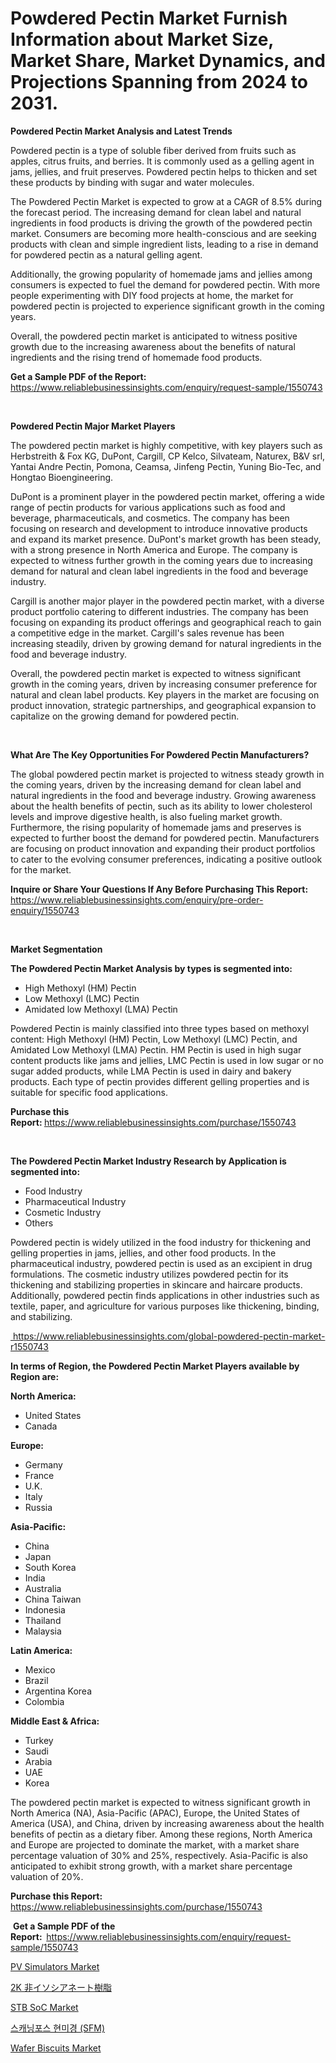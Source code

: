 <p><h1>Powdered Pectin Market Furnish Information about Market Size, Market Share, Market Dynamics, and Projections Spanning from 2024 to 2031.</h1></p><p><strong>Powdered Pectin Market Analysis and Latest Trends</strong></p>
<p><p>Powdered pectin is a type of soluble fiber derived from fruits such as apples, citrus fruits, and berries. It is commonly used as a gelling agent in jams, jellies, and fruit preserves. Powdered pectin helps to thicken and set these products by binding with sugar and water molecules.</p><p>The Powdered Pectin Market is expected to grow at a CAGR of 8.5% during the forecast period. The increasing demand for clean label and natural ingredients in food products is driving the growth of the powdered pectin market. Consumers are becoming more health-conscious and are seeking products with clean and simple ingredient lists, leading to a rise in demand for powdered pectin as a natural gelling agent.</p><p>Additionally, the growing popularity of homemade jams and jellies among consumers is expected to fuel the demand for powdered pectin. With more people experimenting with DIY food projects at home, the market for powdered pectin is projected to experience significant growth in the coming years.</p><p>Overall, the powdered pectin market is anticipated to witness positive growth due to the increasing awareness about the benefits of natural ingredients and the rising trend of homemade food products.</p></p>
<p><strong>Get a Sample PDF of the Report:&nbsp;</strong> <a href="https://www.reliablebusinessinsights.com/enquiry/request-sample/1550743">https://www.reliablebusinessinsights.com/enquiry/request-sample/1550743</a></p>
<p>&nbsp;</p>
<p><strong>Powdered Pectin Major Market Players</strong></p>
<p><p>The powdered pectin market is highly competitive, with key players such as Herbstreith & Fox KG, DuPont, Cargill, CP Kelco, Silvateam, Naturex, B&V srl, Yantai Andre Pectin, Pomona, Ceamsa, Jinfeng Pectin, Yuning Bio-Tec, and Hongtao Bioengineering.</p><p>DuPont is a prominent player in the powdered pectin market, offering a wide range of pectin products for various applications such as food and beverage, pharmaceuticals, and cosmetics. The company has been focusing on research and development to introduce innovative products and expand its market presence. DuPont's market growth has been steady, with a strong presence in North America and Europe. The company is expected to witness further growth in the coming years due to increasing demand for natural and clean label ingredients in the food and beverage industry.</p><p>Cargill is another major player in the powdered pectin market, with a diverse product portfolio catering to different industries. The company has been focusing on expanding its product offerings and geographical reach to gain a competitive edge in the market. Cargill's sales revenue has been increasing steadily, driven by growing demand for natural ingredients in the food and beverage industry.</p><p>Overall, the powdered pectin market is expected to witness significant growth in the coming years, driven by increasing consumer preference for natural and clean label products. Key players in the market are focusing on product innovation, strategic partnerships, and geographical expansion to capitalize on the growing demand for powdered pectin.</p></p>
<p>&nbsp;</p>
<p><strong>What Are The Key Opportunities For Powdered Pectin Manufacturers?</strong></p>
<p><p>The global powdered pectin market is projected to witness steady growth in the coming years, driven by the increasing demand for clean label and natural ingredients in the food and beverage industry. Growing awareness about the health benefits of pectin, such as its ability to lower cholesterol levels and improve digestive health, is also fueling market growth. Furthermore, the rising popularity of homemade jams and preserves is expected to further boost the demand for powdered pectin. Manufacturers are focusing on product innovation and expanding their product portfolios to cater to the evolving consumer preferences, indicating a positive outlook for the market.</p></p>
<p><strong>Inquire or Share Your Questions If Any Before Purchasing This Report:</strong> <a href="https://www.reliablebusinessinsights.com/enquiry/pre-order-enquiry/1550743">https://www.reliablebusinessinsights.com/enquiry/pre-order-enquiry/1550743</a></p>
<p>&nbsp;</p>
<p><strong>Market Segmentation</strong></p>
<p><strong>The Powdered Pectin Market Analysis by types is segmented into:</strong></p>
<p><ul><li>High Methoxyl (HM) Pectin</li><li>Low Methoxyl (LMC) Pectin</li><li>Amidated low Methoxyl (LMA) Pectin</li></ul></p>
<p><p>Powdered Pectin is mainly classified into three types based on methoxyl content: High Methoxyl (HM) Pectin, Low Methoxyl (LMC) Pectin, and Amidated Low Methoxyl (LMA) Pectin. HM Pectin is used in high sugar content products like jams and jellies, LMC Pectin is used in low sugar or no sugar added products, while LMA Pectin is used in dairy and bakery products. Each type of pectin provides different gelling properties and is suitable for specific food applications.</p></p>
<p><strong>Purchase this Report:&nbsp;</strong><a href="https://www.reliablebusinessinsights.com/purchase/1550743">https://www.reliablebusinessinsights.com/purchase/1550743</a></p>
<p>&nbsp;</p>
<p><strong>The Powdered Pectin Market Industry Research by Application is segmented into:</strong></p>
<p><ul><li>Food Industry</li><li>Pharmaceutical Industry</li><li>Cosmetic Industry</li><li>Others</li></ul></p>
<p><p>Powdered pectin is widely utilized in the food industry for thickening and gelling properties in jams, jellies, and other food products. In the pharmaceutical industry, powdered pectin is used as an excipient in drug formulations. The cosmetic industry utilizes powdered pectin for its thickening and stabilizing properties in skincare and haircare products. Additionally, powdered pectin finds applications in other industries such as textile, paper, and agriculture for various purposes like thickening, binding, and stabilizing.</p></p>
<p><a href="https://www.reliablebusinessinsights.com/global-powdered-pectin-market-r1550743">&nbsp;https://www.reliablebusinessinsights.com/global-powdered-pectin-market-r1550743</a></p>
<p><strong>In terms of Region, the Powdered Pectin Market Players available by Region are:</strong></p>
<p>
    <p> <strong> North America: </strong>
        <ul>
            <li>United States</li>
            <li>Canada</li>
        </ul>
        </p> 
    <p> <strong> Europe: </strong>
        <ul>
            <li>Germany</li>
            <li>France</li>
            <li>U.K.</li>
            <li>Italy</li>
            <li>Russia</li>
        </ul>
        </p> 
    <p> <strong> Asia-Pacific: </strong>
        <ul>
            <li>China</li>
            <li>Japan</li>
            <li>South Korea</li>
            <li>India</li>
            <li>Australia</li>
            <li>China Taiwan</li>
            <li>Indonesia</li>
            <li>Thailand</li>
            <li>Malaysia</li>
        </ul>
        </p> 
    <p> <strong> Latin America: </strong>
        <ul>
            <li>Mexico</li>
            <li>Brazil</li>
            <li>Argentina Korea</li>
            <li>Colombia</li>
        </ul>
        </p> 
    <p> <strong> Middle East & Africa: </strong>
        <ul>
            <li>Turkey</li>
            <li>Saudi</li>
            <li>Arabia</li>
            <li>UAE</li>
            <li>Korea</li>
        </ul>
    </p>
    </p>
<p><p>The powdered pectin market is expected to witness significant growth in North America (NA), Asia-Pacific (APAC), Europe, the United States of America (USA), and China, driven by increasing awareness about the health benefits of pectin as a dietary fiber. Among these regions, North America and Europe are projected to dominate the market, with a market share percentage valuation of 30% and 25%, respectively. Asia-Pacific is also anticipated to exhibit strong growth, with a market share percentage valuation of 20%.</p></p>
<p><strong>Purchase this Report: </strong><a href="https://www.reliablebusinessinsights.com/purchase/1550743">https://www.reliablebusinessinsights.com/purchase/1550743</a></p>
<p>&nbsp;<strong>Get a Sample PDF of the Report:&nbsp;&nbsp;</strong><a href="https://www.reliablebusinessinsights.com/enquiry/request-sample/1550743">https://www.reliablebusinessinsights.com/enquiry/request-sample/1550743</a></p>
<p><strong></strong></p>
<p><p><a href="https://www.linkedin.com/pulse/pv-simulators-market-analysis-its-cagr-segmentation-global-2hxye">PV Simulators Market</a></p><p><a href="https://github.com/roulaayoub-saad/Market-Research-Report-List-1/blob/main/133755099429.md">2K 非イソシアネート樹脂</a></p><p><a href="https://issuu.com/reportprime-2/docs/stb-soc-market-size-2030.pptx">STB SoC Market</a></p><p><a href="https://github.com/langcat852024/Market-Research-Report-List-1/blob/main/666809184917.md">스캐닝포스 현미경 (SFM)</a></p><p><a href="https://github.com/nicoletavirag/Market-Research-Report-List-3/blob/main/wafer-biscuits-market.md">Wafer Biscuits Market</a></p></p>